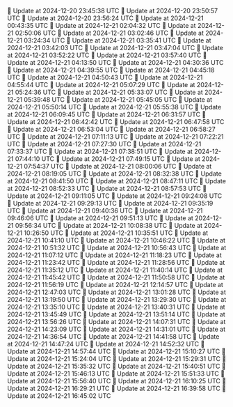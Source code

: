 🔄 Update at 2024-12-20 23:45:38 UTC
🔄 Update at 2024-12-20 23:50:57 UTC
🔄 Update at 2024-12-20 23:56:24 UTC
🔄 Update at 2024-12-21 00:43:35 UTC
🔄 Update at 2024-12-21 02:04:32 UTC
🔄 Update at 2024-12-21 02:50:06 UTC
🔄 Update at 2024-12-21 03:02:46 UTC
🔄 Update at 2024-12-21 03:24:34 UTC
🔄 Update at 2024-12-21 03:35:41 UTC
🔄 Update at 2024-12-21 03:42:03 UTC
🔄 Update at 2024-12-21 03:47:04 UTC
🔄 Update at 2024-12-21 03:52:22 UTC
🔄 Update at 2024-12-21 03:57:40 UTC
🔄 Update at 2024-12-21 04:13:50 UTC
🔄 Update at 2024-12-21 04:30:36 UTC
🔄 Update at 2024-12-21 04:39:55 UTC
🔄 Update at 2024-12-21 04:45:18 UTC
🔄 Update at 2024-12-21 04:50:43 UTC
🔄 Update at 2024-12-21 04:55:44 UTC
🔄 Update at 2024-12-21 05:07:29 UTC
🔄 Update at 2024-12-21 05:24:36 UTC
🔄 Update at 2024-12-21 05:33:07 UTC
🔄 Update at 2024-12-21 05:39:48 UTC
🔄 Update at 2024-12-21 05:45:05 UTC
🔄 Update at 2024-12-21 05:50:14 UTC
🔄 Update at 2024-12-21 05:55:38 UTC
🔄 Update at 2024-12-21 06:09:45 UTC
🔄 Update at 2024-12-21 06:31:57 UTC
🔄 Update at 2024-12-21 06:42:42 UTC
🔄 Update at 2024-12-21 06:47:58 UTC
🔄 Update at 2024-12-21 06:53:04 UTC
🔄 Update at 2024-12-21 06:58:27 UTC
🔄 Update at 2024-12-21 07:11:13 UTC
🔄 Update at 2024-12-21 07:22:21 UTC
🔄 Update at 2024-12-21 07:27:30 UTC
🔄 Update at 2024-12-21 07:33:37 UTC
🔄 Update at 2024-12-21 07:38:51 UTC
🔄 Update at 2024-12-21 07:44:10 UTC
🔄 Update at 2024-12-21 07:49:15 UTC
🔄 Update at 2024-12-21 07:54:37 UTC
🔄 Update at 2024-12-21 08:00:06 UTC
🔄 Update at 2024-12-21 08:19:05 UTC
🔄 Update at 2024-12-21 08:32:38 UTC
🔄 Update at 2024-12-21 08:41:50 UTC
🔄 Update at 2024-12-21 08:47:11 UTC
🔄 Update at 2024-12-21 08:52:33 UTC
🔄 Update at 2024-12-21 08:57:53 UTC
🔄 Update at 2024-12-21 09:11:05 UTC
🔄 Update at 2024-12-21 09:24:08 UTC
🔄 Update at 2024-12-21 09:29:13 UTC
🔄 Update at 2024-12-21 09:35:19 UTC
🔄 Update at 2024-12-21 09:40:36 UTC
🔄 Update at 2024-12-21 09:46:06 UTC
🔄 Update at 2024-12-21 09:51:13 UTC
🔄 Update at 2024-12-21 09:56:34 UTC
🔄 Update at 2024-12-21 10:08:38 UTC
🔄 Update at 2024-12-21 10:26:50 UTC
🔄 Update at 2024-12-21 10:35:51 UTC
🔄 Update at 2024-12-21 10:41:10 UTC
🔄 Update at 2024-12-21 10:46:22 UTC
🔄 Update at 2024-12-21 10:51:32 UTC
🔄 Update at 2024-12-21 10:56:43 UTC
🔄 Update at 2024-12-21 11:07:12 UTC
🔄 Update at 2024-12-21 11:18:23 UTC
🔄 Update at 2024-12-21 11:23:42 UTC
🔄 Update at 2024-12-21 11:28:56 UTC
🔄 Update at 2024-12-21 11:35:12 UTC
🔄 Update at 2024-12-21 11:40:14 UTC
🔄 Update at 2024-12-21 11:45:42 UTC
🔄 Update at 2024-12-21 11:50:58 UTC
🔄 Update at 2024-12-21 11:56:19 UTC
🔄 Update at 2024-12-21 12:14:57 UTC
🔄 Update at 2024-12-21 12:47:03 UTC
🔄 Update at 2024-12-21 13:01:28 UTC
🔄 Update at 2024-12-21 13:19:50 UTC
🔄 Update at 2024-12-21 13:29:30 UTC
🔄 Update at 2024-12-21 13:35:10 UTC
🔄 Update at 2024-12-21 13:40:31 UTC
🔄 Update at 2024-12-21 13:45:49 UTC
🔄 Update at 2024-12-21 13:51:14 UTC
🔄 Update at 2024-12-21 13:56:26 UTC
🔄 Update at 2024-12-21 14:07:31 UTC
🔄 Update at 2024-12-21 14:23:09 UTC
🔄 Update at 2024-12-21 14:31:01 UTC
🔄 Update at 2024-12-21 14:36:54 UTC
🔄 Update at 2024-12-21 14:41:58 UTC
🔄 Update at 2024-12-21 14:47:24 UTC
🔄 Update at 2024-12-21 14:52:32 UTC
🔄 Update at 2024-12-21 14:57:44 UTC
🔄 Update at 2024-12-21 15:10:27 UTC
🔄 Update at 2024-12-21 15:24:04 UTC
🔄 Update at 2024-12-21 15:29:31 UTC
🔄 Update at 2024-12-21 15:35:32 UTC
🔄 Update at 2024-12-21 15:40:51 UTC
🔄 Update at 2024-12-21 15:46:13 UTC
🔄 Update at 2024-12-21 15:51:33 UTC
🔄 Update at 2024-12-21 15:56:40 UTC
🔄 Update at 2024-12-21 16:10:25 UTC
🔄 Update at 2024-12-21 16:29:21 UTC
🔄 Update at 2024-12-21 16:39:58 UTC
🔄 Update at 2024-12-21 16:45:02 UTC
